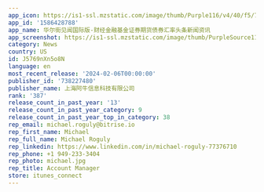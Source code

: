 ```yaml
---
app_icon: https://is1-ssl.mzstatic.com/image/thumb/Purple116/v4/40/f5/7c/40f57c11-e085-25e4-6715-7298da387db4/AppIconGlobal-1x_U007emarketing-0-10-0-0-85-220-0.png/1024x1024bb.png
app_id: '1586428788'
app_name: 华尔街见闻国际版-财经金融基金证券期货债券汇率头条新闻资讯
app_screenshot: https://is1-ssl.mzstatic.com/image/thumb/PurpleSource116/v4/ec/0f/4a/ec0f4a98-6da3-35a2-6dd5-8755ccf4ff52/28f66a65-769e-4623-a094-8e7751585759_1242_2688_2.jpg/1242x2688bb.png
category: News
country: US
id: J5769nXn5o8N
language: en
most_recent_release: '2024-02-06T00:00:00'
publisher_id: '738227480'
publisher_name: 上海阿牛信息科技有限公司
rank: '387'
release_count_in_past_year: '13'
release_count_in_past_year_category: 9
release_count_in_past_year_top_in_category: 38
rep_email: michael.roguly@bitrise.io
rep_first_name: Michael
rep_full_name: Michael Roguly
rep_linkedin: https://www.linkedin.com/in/michael-roguly-77376710
rep_phone: +1 949-233-3404
rep_photo: michael.jpg
rep_title: Account Manager
store: itunes_connect
---
```

